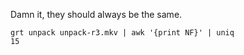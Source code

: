 Damn it, they should always be the same.

    grt unpack unpack-r3.mkv | awk '{print NF}' | uniq
    15
